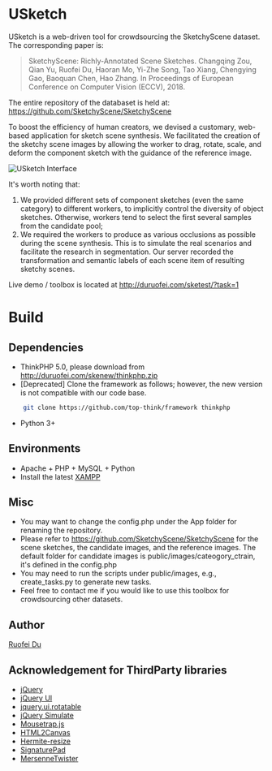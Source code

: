 # USketch
USketch is a web-driven tool for crowdsourcing the SketchyScene dataset. The corresponding paper is:

> SketchyScene: Richly-Annotated Scene Sketches. Changqing Zou, Qian Yu, Ruofei Du, Haoran Mo, Yi-Zhe Song, Tao Xiang, Chengying Gao, Baoquan Chen, Hao Zhang. In Proceedings of European Conference on Computer Vision (ECCV), 2018.

The entire repository of the databaset is held at: https://github.com/SketchyScene/SketchyScene

To boost the efficiency of human creators, we devised a customary, web-based application for sketch scene synthesis. We facilitated the creation of the sketchy scene images by allowing the worker to drag, rotate, scale, and deform the component sketch with the guidance of the reference image. 

![USketch Interface](USketch.jpg "Interface and work flow of \textit{USketch} for crowdsourcing the dataset. See areas of function buttons (upper left), component display (lower left), and canvas (right). ")

It's worth noting that:

1. We provided different sets of component sketches (even the same category) to different workers, to implicitly control the diversity of object sketches. Otherwise, workers tend to select the first several samples from the candidate pool; 
2. We required the workers to produce as various occlusions as possible during the scene synthesis. This is to simulate the real scenarios and facilitate the research in segmentation. Our server recorded the transformation and semantic labels of each scene item of resulting sketchy scenes. 

Live demo / toolbox is located at http://duruofei.com/sketest/?task=1

# Build

## Dependencies
* ThinkPHP 5.0, please download from http://duruofei.com/skenew/thinkphp.zip
* [Deprecated] Clone the framework as follows; however, the new version is not compatible with our code base.
```bash
    git clone https://github.com/top-think/framework thinkphp
```
* Python 3+

## Environments
* Apache + PHP + MySQL + Python
* Install the latest [XAMPP](https://www.apachefriends.org/index.html)

## Misc
* You may want to change the config.php under the App folder for renaming the repository.
* Please refer to https://github.com/SketchyScene/SketchyScene for the scene sketches, the candidate images, and the reference images. The default folder for candidate images is public/images/cateogory_ctrain, it's defined in the config.php
* You may need to run the scripts under public/images, e.g., create_tasks.py to generate new tasks.
* Feel free to contact me if you would like to use this toolbox for crowdsourcing other datasets.

## Author
[Ruofei Du](http://duruofei.com)

## Acknowledgement for ThirdParty libraries
* [jQuery](https://jquery.com/)
* [jQuery UI](https://jqueryui.com/)
* [jquery.ui.rotatable](https://github.com/godswearhats/jquery-ui-rotatable)
* [jQuery Simulate](https://github.com/jquery/jquery-simulate)
* [Mousetrap.js](https://craig.is/killing/mice)
* [HTML2Canvas](https://github.com/niklasvh/html2canvas)
* [Hermite-resize](https://github.com/viliusle/Hermite-resize)
* [SignaturePad](https://github.com/szimek/signature_pad)
* [MersenneTwister](https://github.com/pigulla/mersennetwister)
